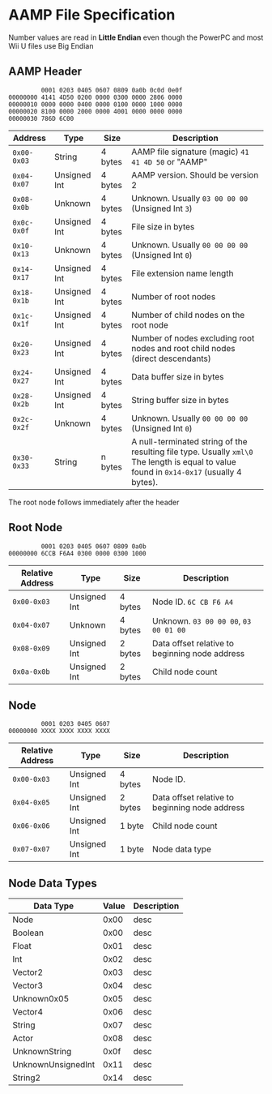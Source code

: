 # AAMP File Specification

Number values are read in **Little Endian** even though the PowerPC and most Wii U files use Big Endian

## AAMP Header

```
         0001 0203 0405 0607 0809 0a0b 0c0d 0e0f
00000000 4141 4D50 0200 0000 0300 0000 2806 0000
00000010 0000 0000 0400 0000 0100 0000 1000 0000
00000020 8100 0000 2000 0000 4001 0000 0000 0000
00000030 786D 6C00
```

| Address | Type | Size | Description |
|---|---|---|---|
| `0x00-0x03` | String | 4 bytes | AAMP file signature (magic) `41 41 4D 50` or "AAMP" |
| `0x04-0x07` | Unsigned Int | 4 bytes | AAMP version. Should be version 2 |
| `0x08-0x0b` | Unknown | 4 bytes | Unknown. Usually `03 00 00 00` (Unsigned Int `3`) |
| `0x0c-0x0f` | Unsigned Int | 4 bytes | File size in bytes |
| `0x10-0x13` | Unknown | 4 bytes | Unknown. Usually `00 00 00 00` (Unsigned Int `0`) |
| `0x14-0x17` | Unsigned Int | 4 bytes | File extension name length |
| `0x18-0x1b` | Unsigned Int | 4 bytes | Number of root nodes |
| `0x1c-0x1f` | Unsigned Int | 4 bytes | Number of child nodes on the root node |
| `0x20-0x23` | Unsigned Int | 4 bytes | Number of nodes excluding root nodes and root child nodes (direct descendants) |
| `0x24-0x27` | Unsigned Int | 4 bytes | Data buffer size in bytes |
| `0x28-0x2b` | Unsigned Int | 4 bytes | String buffer size in bytes |
| `0x2c-0x2f` | Unknown | 4 bytes | Unknown. Usually `00 00 00 00` (Unsigned Int `0`) |
| `0x30-0x33` | String | n bytes | A null-terminated string of the resulting file type. Usually `xml\0` The length is equal to value found in `0x14-0x17` (usually 4 bytes). |

The root node follows immediately after the header

## Root Node

```
         0001 0203 0405 0607 0809 0a0b
00000000 6CCB F6A4 0300 0000 0300 1000
```

| Relative Address | Type | Size | Description |
|---|---|---|---|
| `0x00-0x03` | Unsigned Int | 4 bytes | Node ID. `6C CB F6 A4` |
| `0x04-0x07` | Unknown | 4 bytes | Unknown. `03 00 00 00`, `03 00 01 00` |
| `0x08-0x09` | Unsigned Int | 2 bytes | Data offset relative to beginning node address |
| `0x0a-0x0b` | Unsigned Int | 2 bytes | Child node count |

## Node

```
         0001 0203 0405 0607
00000000 XXXX XXXX XXXX XXXX
```

| Relative Address | Type | Size | Description |
|---|---|---|---|
| `0x00-0x03` | Unsigned Int | 4 bytes | Node ID. |
| `0x04-0x05` | Unsigned Int | 2 bytes | Data offset relative to beginning node address |
| `0x06-0x06` | Unsigned Int | 1 byte | Child node count |
| `0x07-0x07` | Unsigned Int | 1 byte | Node data type |

## Node Data Types

| Data Type | Value | Description |
|---|---|---|
| Node | 0x00 | desc |
| Boolean | 0x00 | desc |
| Float | 0x01 | desc |
| Int | 0x02 | desc |
| Vector2 | 0x03 | desc |
| Vector3 | 0x04 | desc |
| Unknown0x05 | 0x05 | desc |
| Vector4 | 0x06 | desc |
| String | 0x07 | desc |
| Actor | 0x08 | desc |
| UnknownString | 0x0f | desc |
| UnknownUnsignedInt | 0x11 | desc |
| String2 | 0x14 | desc |